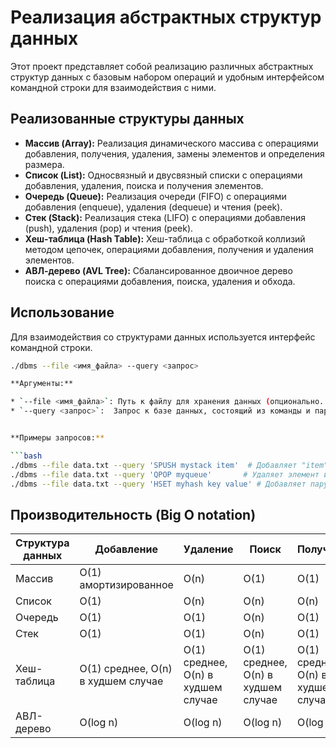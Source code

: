 
# Реализация абстрактных структур данных

Этот проект представляет собой реализацию различных абстрактных структур данных с базовым набором операций и удобным интерфейсом командной строки для взаимодействия с ними.

## Реализованные структуры данных

* **Массив (Array):**  Реализация динамического массива с операциями добавления, получения, удаления, замены элементов и определения размера.
* **Список (List):**  Односвязный и двусвязный списки с операциями добавления, удаления, поиска и получения элементов.
* **Очередь (Queue):** Реализация очереди (FIFO) с операциями добавления (enqueue), удаления (dequeue) и чтения (peek).
* **Стек (Stack):** Реализация стека (LIFO) с операциями добавления (push), удаления (pop) и чтения (peek).
* **Хеш-таблица (Hash Table):** Хеш-таблица с обработкой коллизий методом цепочек,  операциями добавления, получения и удаления элементов.
* **АВЛ-дерево (AVL Tree):**  Сбалансированное двоичное дерево поиска с операциями добавления, поиска, удаления и обхода.

## Использование

Для взаимодействия со структурами данных используется интерфейс командной строки.

```bash
./dbms --file <имя_файла> --query <запрос>

**Аргументы:**

* `--file <имя_файла>`: Путь к файлу для хранения данных (опционально. Если не указан, данные хранятся в памяти).
* `--query <запрос>`:  Запрос к базе данных, состоящий из команды и параметров.


**Примеры запросов:**

```bash
./dbms --file data.txt --query 'SPUSH mystack item'  # Добавляет "item" в стек "mystack"
./dbms --file data.txt --query 'QPOP myqueue'       # Удаляет элемент из очереди "myqueue"
./dbms --file data.txt --query 'HSET myhash key value' # Добавляет пару "key: value" в хеш-таблицу "myhash"
```

##  Производительность (Big O notation)

| Структура данных | Добавление | Удаление | Поиск    | Получение |
|-------------------|------------|----------|----------|-----------|
| Массив           | O(1) амортизированное | O(n)     | O(1)     | O(1)     |
| Список           | O(1)       | O(n)     | O(n)     | O(n)     |
| Очередь          | O(1)       | O(1)     | O(n)     | O(1)     |
| Стек             | O(1)       | O(1)     | O(n)     | O(1)     |
| Хеш-таблица     | O(1) среднее, O(n) в худшем случае | O(1) среднее, O(n) в худшем случае | O(1) среднее, O(n) в худшем случае | O(1) среднее, O(n) в худшем случае |
| АВЛ-дерево       | O(log n)   | O(log n) | O(log n) | O(log n) |